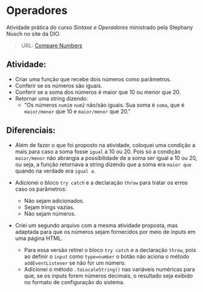 # Operadores

Atividade prática do curso *Sintaxe e Operadores* ministrado pela Stephany Nusch no site da DIO.

> URL: [Compare Numbers](https://mpoleto.github.io/farmxp-html-css-js/src/07-CompareNumbers/index.html)

## Atividade:

- Criar uma função que recebe dois números como parâmetros.
- Conferir se os números são iguais.
- Conferir se a soma dos números é maior que 10 ou menor que 20.
- Retornar uma string dizendo:
    - "Os números `num1`e `num2` não/são iguais. Sua soma é `soma`, que é `maior/menor` que 10 e `maior/menor` que 20."

## Diferenciais:

- Além de fazer o que foi proposto na atividade, coloquei uma condição a mais para caso a soma fosse `igual` a 10 ou 20. Pois só a condição `maior/menor` não abrangia a possibilidade de a soma ser igual a 10 ou 20, ou seja, a função retornava a string dizendo que a soma era `maior que` quando na verdade era `igual a`.
- Adicionei o bloco `try catch` e a declaração `throw` para tratar os erros caso os parâmetros:
    - Não sejam adicionados.
    - Sejam trings vazias.
    - Não sejam números.

- Criei um segundo arquivo com a mesma atividade proposta, mas adaptada para que os números sejam fornecidos por meio de inputs em uma página HTML.
    - Para essa versão retirei o bloco `try catch` e a declaração `throw`, pois ao definir o `input` como `type=number` o botão não aciona o método `addEventListener` se não for um número.
    - Adicionei o método `.toLocaleString()` nas variáveis numéricas para que, se os inputs forem números decimais, o resultado seja exibido no formato de configuração do sistema.
